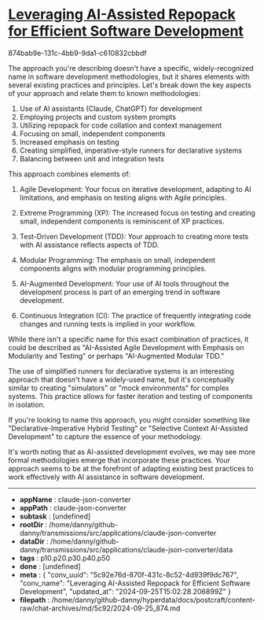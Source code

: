 # [Leveraging AI-Assisted Repopack for Efficient Software Development](https://claude.ai/chat/5c92e76d-870f-431c-8c52-4d939f9dc767)

874bab9e-131c-4bb9-9da1-c610832cbbdf

 The approach you're describing doesn't have a specific, widely-recognized name in software development methodologies, but it shares elements with several existing practices and principles. Let's break down the key aspects of your approach and relate them to known methodologies:

1. Use of AI assistants (Claude, ChatGPT) for development
2. Employing projects and custom system prompts
3. Utilizing repopack for code collation and context management
4. Focusing on small, independent components
5. Increased emphasis on testing
6. Creating simplified, imperative-style runners for declarative systems
7. Balancing between unit and integration tests

This approach combines elements of:

1. Agile Development: Your focus on iterative development, adapting to AI limitations, and emphasis on testing aligns with Agile principles.

2. Extreme Programming (XP): The increased focus on testing and creating small, independent components is reminiscent of XP practices.

3. Test-Driven Development (TDD): Your approach to creating more tests with AI assistance reflects aspects of TDD.

4. Modular Programming: The emphasis on small, independent components aligns with modular programming principles.

5. AI-Augmented Development: Your use of AI tools throughout the development process is part of an emerging trend in software development.

6. Continuous Integration (CI): The practice of frequently integrating code changes and running tests is implied in your workflow.

While there isn't a specific name for this exact combination of practices, it could be described as "AI-Assisted Agile Development with Emphasis on Modularity and Testing" or perhaps "AI-Augmented Modular TDD."

The use of simplified runners for declarative systems is an interesting approach that doesn't have a widely-used name, but it's conceptually similar to creating "simulators" or "mock environments" for complex systems. This practice allows for faster iteration and testing of components in isolation.

If you're looking to name this approach, you might consider something like "Declarative-Imperative Hybrid Testing" or "Selective Context AI-Assisted Development" to capture the essence of your methodology.

It's worth noting that as AI-assisted development evolves, we may see more formal methodologies emerge that incorporate these practices. Your approach seems to be at the forefront of adapting existing best practices to work effectively with AI assistance in software development.

---

* **appName** : claude-json-converter
* **appPath** : claude-json-converter
* **subtask** : [undefined]
* **rootDir** : /home/danny/github-danny/transmissions/src/applications/claude-json-converter
* **dataDir** : /home/danny/github-danny/transmissions/src/applications/claude-json-converter/data
* **tags** : p10.p20.p30.p40.p50
* **done** : [undefined]
* **meta** : {
  "conv_uuid": "5c92e76d-870f-431c-8c52-4d939f9dc767",
  "conv_name": "Leveraging AI-Assisted Repopack for Efficient Software Development",
  "updated_at": "2024-09-25T15:02:28.206899Z"
}
* **filepath** : /home/danny/github-danny/hyperdata/docs/postcraft/content-raw/chat-archives/md/5c92/2024-09-25_874.md
